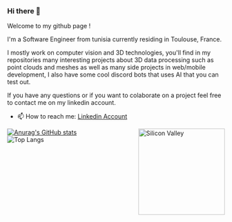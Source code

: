 ### Hi there 👋

Welcome to my github page !

I'm a Software Engineer from tunisia currently residing in Toulouse, France.

I mostly work on computer vision and 3D technologies, you'll find in my repositories many interesting projects about  3D data processing such as point clouds and meshes as well as many side projects in web/mobile development, I also have some cool discord bots that uses AI that you can test out.

If you have any questions or if you want to colaborate on a project feel free to contact me on my linkedin account.

- 📫 How to reach me: [Linkedin Account](https://www.linkedin.com/in/skander-zoghlami/)

<img alt="Silicon Valley" src="https://c.tenor.com/GfSX-u7VGM4AAAAM/coding.gif" align="right" width="200"/>

[![Anurag's GitHub stats](https://github-readme-stats.vercel.app/api?username=skanderzoghlami&show_icons=true&hide=prs,issues&theme=dracula)](https://github.com/skanderzoghlami/github-readme-stats)
<br>
![Top Langs](https://github-readme-stats.vercel.app/api/top-langs/?username=skanderzoghlami&size_weight=0.5&count_weight=0.5&hide=HTML,Jupyter%20Notebook&theme=dracula)


